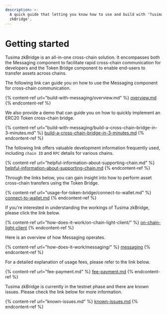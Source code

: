 ```yaml
---
description: >-
  A quick guide that letting you know how to use and build with 'Tusima
  zkBridge'.
---
```


# Getting started

Tusima zkBridge is an all-in-one cross-chain solution. It encompasses both the Messaging component to facilitate rapid cross-chain communication for developers and the Token Bridge component to enable end-users to transfer assets across chains.&#x20;

The following link can guide you on how to use the Messaging component for cross-chain communication.

{% content-ref url="build-with-messaging/overview.md" %}
[overview.md](build-with-messaging/overview.md)
{% endcontent-ref %}

We also provide a demo that can guide you on how to quickly implement an ERC20 Token cross-chain bridge.

{% content-ref url="build-with-messaging/build-a-cross-chain-bridge-in-3-minutes.md" %}
[build-a-cross-chain-bridge-in-3-minutes.md](build-with-messaging/build-a-cross-chain-bridge-in-3-minutes.md)
{% endcontent-ref %}

The following link offers valuable development information frequently used, including `chain ID` and `RPC` details for various chains.

{% content-ref url="helpful-information-about-supporting-chain.md" %}
[helpful-information-about-supporting-chain.md](helpful-information-about-supporting-chain.md)
{% endcontent-ref %}

Through the links below, you can gain insight into how to perform asset cross-chain transfers using the Token Bridge.

{% content-ref url="usage-for-token-bridge/connect-to-wallet.md" %}
[connect-to-wallet.md](usage-for-token-bridge/connect-to-wallet.md)
{% endcontent-ref %}

If you're interested in understanding the workings of Tusima zkBridge, please click the link below.

{% content-ref url="how-does-it-work/on-chain-light-client/" %}
[on-chain-light-client](how-does-it-work/on-chain-light-client/)
{% endcontent-ref %}

Here is an overview of how Messaging operates.

{% content-ref url="how-does-it-work/messaging/" %}
[messaging](how-does-it-work/messaging/)
{% endcontent-ref %}

For a detailed explanation of usage fees, please refer to the link below.

{% content-ref url="fee-payment.md" %}
[fee-payment.md](fee-payment.md)
{% endcontent-ref %}

Tusima zkBridge is currently in the testnet phase and there are known issues. Please check the link below for more information.

{% content-ref url="known-issues.md" %}
[known-issues.md](known-issues.md)
{% endcontent-ref %}
